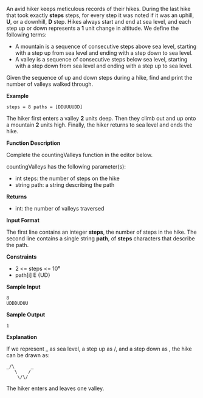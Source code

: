 An avid hiker keeps meticulous records of their hikes. During the last hike that took exactly **steps** steps, for every step it was noted if it was an uphill, **U**, or a downhill, **D** step. Hikes always start and end at sea level, and each step up or down represents a **1** unit change in altitude. We define the following terms:

- A mountain is a sequence of consecutive steps above sea level, starting with a step up from sea level and ending with a step down to sea level.
- A valley is a sequence of consecutive steps below sea level, starting with a step down from sea level and ending with a step up to sea level.

Given the sequence of up and down steps during a hike, find and print the number of valleys walked through.

**Example**
```
steps = 8 paths = [DDUUUUDD]
```

The hiker first enters a valley **2** units deep. Then they climb out and up onto a mountain **2** units high. Finally, the hiker returns to sea level and ends the hike.

**Function Description**

Complete the countingValleys function in the editor below.

countingValleys has the following parameter(s):

- int steps: the number of steps on the hike
- string path: a string describing the path

**Returns**

- int: the number of valleys traversed

**Input Format**

The first line contains an integer **steps**, the number of steps in the hike.
The second line contains a single string **path**, of **steps** characters that describe the path.

**Constraints**

- 2 <= steps <= 10⁶
- path[i] E {UD}

**Sample Input**
```
8
UDDDUDUU
```

**Sample Output**
```
1
```

**Explanation**

If we represent _ as sea level, a step up as /, and a step down as \, the hike can be drawn as:
```
_/\      _
   \    /
    \/\/
```
The hiker enters and leaves one valley.
